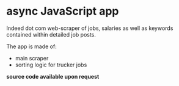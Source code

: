# async JavaScript app

Indeed dot com web-scraper of jobs, salaries as well as keywords contained within detailed job posts.

The app is made of:
- main scraper
- sorting logic for trucker jobs

**source code available upon request**
